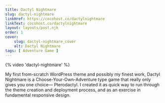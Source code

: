 ```yaml
---
title: Dactyl Nightmare
slug: dactyl-nightmare
linkHref: https://cocohost.co/dactylnightmare
linkText: cocohost.co/dactylnightmare
layout: layouts/post.njk
order: 1
cover:
    slug: dactyl-nightmare_cover
    alt: Dactyl Nightmare
tags: [ Adventure Game ]
---
```

{% video 'dactyl-nightmare' %}

My first from-scratch WordPress theme and possibly my finest work, Dactyl Nightmare is a Choose-Your-Own-Adventure type game that really only gives you one choice&mdash; Pterodactyl. I created it as quick way to run through the theme creation and deployment process, and as an exercise in fundamental responsive design.